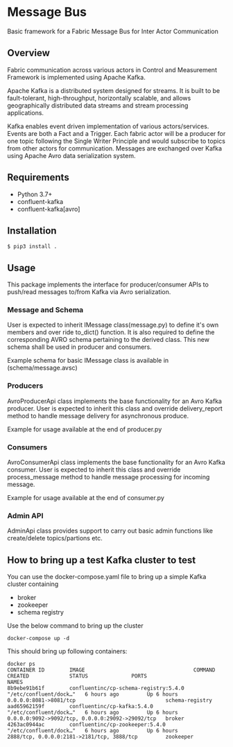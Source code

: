 # Message Bus
Basic framework for a Fabric Message Bus for Inter Actor Communication 


## Overview
Fabric communication across various actors in Control and Measurement Framework is implemented using Apache Kafka.

Apache Kafka is a distributed system designed for streams. It is built to be fault-tolerant, high-throughput, horizontally scalable, and allows geographically distributed data streams and stream processing applications.

Kafka enables event driven implementation of various actors/services. Events are both a Fact and a Trigger. Each fabric actor will be a producer for one topic following the Single Writer Principle and would subscribe to topics from other actors for communication. Messages are exchanged over Kafka using Apache Avro data serialization system. 

## Requirements
- Python 3.7+
- confluent-kafka
- confluent-kafka[avro]

## Installation
```
$ pip3 install .
```

## Usage
This package implements the interface for producer/consumer APIs to push/read messages to/from Kafka via Avro serialization. 

### Message and Schema
User is expected to inherit IMessage class(message.py) to define it's own members and over ride to_dict() function. It is also required to define the corresponding AVRO schema pertaining to the derived class. This new schema shall be used in producer and consumers.

Example schema for basic IMessage class is available in (schema/message.avsc)

### Producers
AvroProducerApi class implements the base functionality for an Avro Kafka producer. User is expected to inherit this class and override delivery_report method to handle message delivery for asynchronous produce. 

Example for usage available at the end of producer.py

### Consumers
AvroConsumerApi class implements the base functionality for an Avro Kafka consumer. User is expected to inherit this class and override process_message method to handle message processing for incoming message. 

Example for usage available at the end of consumer.py

### Admin API
AdminApi class provides support to carry out basic admin functions like create/delete topics/partions etc.


## How to bring up a test Kafka cluster to test
You can use the docker-compose.yaml file to bring up a simple Kafka cluster containing
- broker
- zookeeper 
- schema registry

Use the below command to bring up the cluster
```
docker-compose up -d
```

This should bring up following containers:
```
docker ps
CONTAINER ID        IMAGE                                   COMMAND                  CREATED             STATUS              PORTS                                              NAMES
8b9ebe91b61f        confluentinc/cp-schema-registry:5.4.0   "/etc/confluent/dock…"   6 hours ago         Up 6 hours          0.0.0.0:8081->8081/tcp                             schema-registry
aad65962159f        confluentinc/cp-kafka:5.4.0             "/etc/confluent/dock…"   6 hours ago         Up 6 hours          0.0.0.0:9092->9092/tcp, 0.0.0.0:29092->29092/tcp   broker
4263ac0944ac        confluentinc/cp-zookeeper:5.4.0         "/etc/confluent/dock…"   6 hours ago         Up 6 hours          2888/tcp, 0.0.0.0:2181->2181/tcp, 3888/tcp         zookeeper
```
